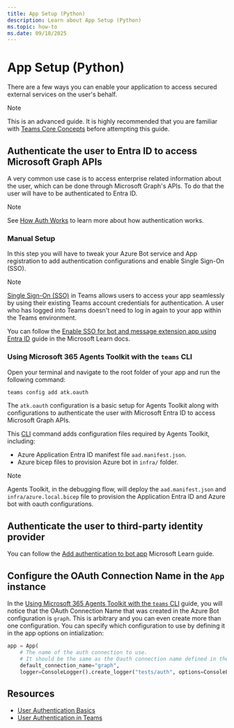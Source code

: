 ```yaml
---
title: App Setup (Python)
description: Learn about App Setup (Python)
ms.topic: how-to
ms.date: 09/18/2025
---
```


# App Setup (Python)

There are a few ways you can enable your application to access secured external services on the user's behalf.

> [!NOTE]
> This is an advanced guide. It is highly recommended that you are familiar with [Teams Core Concepts](/teams/core-concepts) before attempting this guide.

## Authenticate the user to Entra ID to access Microsoft Graph APIs
A very common use case is to access enterprise related information about the user, which can be done through Microsoft Graph's APIs. To do that the user will have to be authenticated to Entra ID. 

> [!NOTE]
> See [How Auth Works](auth-sso.md) to learn more about how authentication works. 

### Manual Setup

In this step you will have to tweak your Azure Bot service and App registration to add authentication configurations and enable Single Sign-On (SSO).

> [!NOTE]
> [Single Sign-On (SSO)](./auth-sso#single-sign-on-sso.md) in Teams allows users to access your app seamlessly by using their existing Teams account credentials for authentication. A user who has logged into Teams doesn't need to log in again to your app within the Teams environment.

You can follow the [Enable SSO for bot and message extension app using Entra ID](/microsoftteams/platform/bots/how-to/authentication/bot-sso-register-aad?tabs=botid) guide in the Microsoft Learn docs.

### Using Microsoft 365 Agents Toolkit with the `teams` CLI

Open your terminal and navigate to the root folder of your app and run the following command:

```sh
teams config add atk.oauth
```

The `atk.oauth` configuration is a basic setup for Agents Toolkit along with configurations to authenticate the user with Microsoft Entra ID to access Microsoft Graph APIs.

This [CLI](/developer-tools/cli) command adds configuration files required by Agents Toolkit, including:

- Azure Application Entra ID manifest file `aad.manifest.json`.
- Azure bicep files to provision Azure bot in `infra/` folder.

> [!NOTE]
> Agents Toolkit, in the debugging flow, will deploy the `aad.manifest.json` and `infra/azure.local.bicep` file to provision the Application Entra ID and Azure bot with oauth configurations.

## Authenticate the user to third-party identity provider

You can follow the [Add authentication to bot app](/microsoftteams/platform/bots/how-to/authentication/add-authentication?tabs=dotnet%2Cdotnet-sample) Microsoft Learn guide.

## Configure the OAuth Connection Name in the `App` instance

In the [Using Microsoft 365 Agents Toolkit with the `teams` CLI](#using-microsoft-365-agents-toolkit-with-the-teams-cli) guide, you will notice that the OAuth Connection Name that was created in the Azure Bot configuration is `graph`. This is arbitrary and you can even create more than one configuration. You can specify which configuration to use by defining it in the app options on intialization:

```python
app = App(
    # The name of the auth connection to use.
    # It should be the same as the Oauth connection name defined in the Azure Bot configuration.
    default_connection_name="graph", 
    logger=ConsoleLogger().create_logger("tests/auth", options=ConsoleLoggerOptions(level="debug")))
```

## Resources

- [User Authentication Basics](/azure/bot-service/bot-builder-concept-authentication?view=azure-bot-service-4.0)
- [User Authentication in Teams](/microsoftteams/platform/concepts/authentication/authentication)
